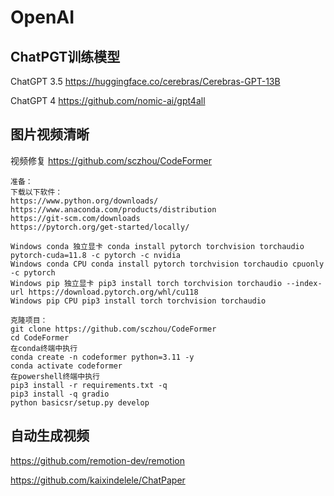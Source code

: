 # OpenAI
## ChatPGT训练模型
ChatGPT 3.5 https://huggingface.co/cerebras/Cerebras-GPT-13B

ChatGPT 4 https://github.com/nomic-ai/gpt4all

## 图片视频清晰
视频修复 https://github.com/sczhou/CodeFormer
```text
准备：
下载以下软件：
https://www.python.org/downloads/
https://www.anaconda.com/products/distribution
https://git-scm.com/downloads
https://pytorch.org/get-started/locally/

Windows conda 独立显卡 conda install pytorch torchvision torchaudio pytorch-cuda=11.8 -c pytorch -c nvidia
Windows conda CPU conda install pytorch torchvision torchaudio cpuonly -c pytorch
Windows pip 独立显卡 pip3 install torch torchvision torchaudio --index-url https://download.pytorch.org/whl/cu118
Windows pip CPU pip3 install torch torchvision torchaudio

克隆项目：
git clone https://github.com/sczhou/CodeFormer
cd CodeFormer
在conda终端中执行
conda create -n codeformer python=3.11 -y
conda activate codeformer
在powershell终端中执行
pip3 install -r requirements.txt -q
pip3 install -q gradio
python basicsr/setup.py develop
```

## 自动生成视频
https://github.com/remotion-dev/remotion

https://github.com/kaixindelele/ChatPaper
